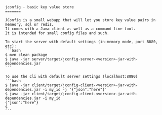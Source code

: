     jconfig - basic key value store
    =======

    JConfig is a small webapp that will let you store key value pairs in memeory, sql or redis.
    It comes with a Java client as well as a command line tool.
    It is intended for small config files and such.

    To start the server with default settings (in-memory mode, port 8080, etc):
    ```bash
    $ mvn clean package
    $ java -jar server/target/jconfig-server-<version>-jar-with-dependencies.jar
    ```

    To use the cli with default server settings (localhost:8080)
    ```bash
    $ java -jar client/target/jconfig-client-<version>-jar-with-dependencies.jar -i my_id -j '{"json":"here"}'
    $ java -jar client/target/jconfig-client-<version>-jar-with-dependencies.jar -i my_id
    {"json":"here"}
    $
    ```
